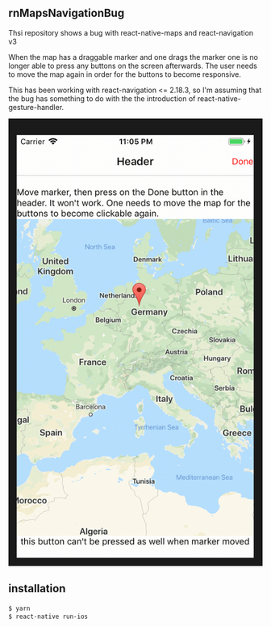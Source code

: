## rnMapsNavigationBug
Thsi repository shows a bug with react-native-maps and react-navigation v3

When the map has a draggable marker and one drags the marker one is no longer
able to press any buttons on the screen afterwards. The user needs to move
the map again in order for the buttons to become responsive.

This has been working with react-navigation <= 2.18.3, so I'm assuming that
the bug has something to do with the the introduction of react-native-gesture-handler.

![](bug.gif)
## installation
```
$ yarn
$ react-native run-ios
```
